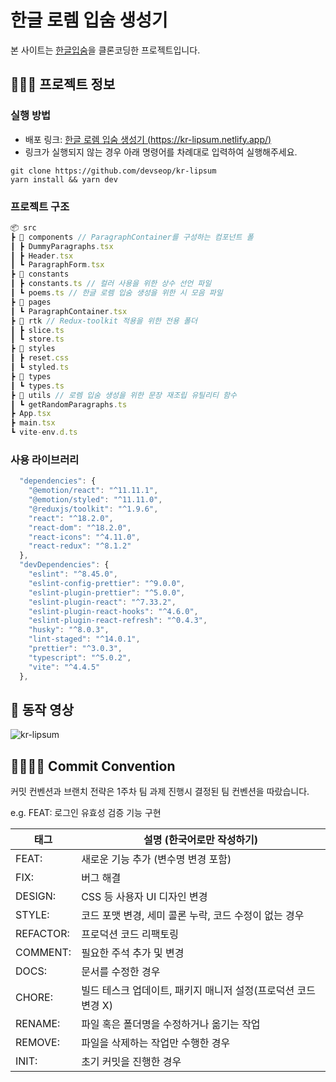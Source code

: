 # 한글 로렘 입숨 생성기

본 사이트는 [한글입숨](http://hangul.thefron.me)을 클론코딩한 프로젝트입니다.

## 🧑🏻‍💻 프로젝트 정보

### 실행 방법

- 배포 링크: [한글 로렘 입숨 생성기 (https://kr-lipsum.netlify.app/)](https://kr-lipsum.netlify.app/)
- 링크가 실행되지 않는 경우 아래 명령어를 차례대로 입력하여 실행해주세요.

```
git clone https://github.com/devseop/kr-lipsum
yarn install && yarn dev
```

### 프로젝트 구조

```jsx
📦 src
┣ 📂 components // ParagraphContainer를 구성하는 컴포넌트 폴
┃ ┣ DummyParagraphs.tsx
┃ ┣ Header.tsx
┃ ┗ ParagraphForm.tsx
┣ 📂 constants
┃ ┣ constants.ts // 컬러 사용을 위한 상수 선언 파일
┃ ┗ poems.ts // 한글 로렘 입숨 생성을 위한 시 모음 파일
┣ 📂 pages
┃ ┗ ParagraphContainer.tsx
┣ 📂 rtk // Redux-toolkit 적용을 위한 전용 폴더
┃ ┣ slice.ts
┃ ┗ store.ts
┣ 📂 styles
┃ ┣ reset.css
┃ ┗ styled.ts
┣ 📂 types
┃ ┗ types.ts
┣ 📂 utils // 로렘 입숨 생성을 위한 문장 재조립 유틸리티 함수
┃ ┗ getRandomParagraphs.ts
┣ App.tsx
┣ main.tsx
┗ vite-env.d.ts
```

### 사용 라이브러리

```javascript
  "dependencies": {
    "@emotion/react": "^11.11.1",
    "@emotion/styled": "^11.11.0",
    "@reduxjs/toolkit": "^1.9.6",
    "react": "^18.2.0",
    "react-dom": "^18.2.0",
    "react-icons": "^4.11.0",
    "react-redux": "^8.1.2"
  },
  "devDependencies": {
    "eslint": "^8.45.0",
    "eslint-config-prettier": "^9.0.0",
    "eslint-plugin-prettier": "^5.0.0",
    "eslint-plugin-react": "^7.33.2",
    "eslint-plugin-react-hooks": "^4.6.0",
    "eslint-plugin-react-refresh": "^0.4.3",
    "husky": "^8.0.3",
    "lint-staged": "^14.0.1",
    "prettier": "^3.0.3",
    "typescript": "^5.0.2",
    "vite": "^4.4.5"
  },

```

## 📝 동작 영상
![kr-lipsum](https://github.com/devseop/kr-lipsum/assets/102455161/0f36e8da-99e8-4adf-92fe-a395f17b09db)

## 🫱🏻‍🫲🏿 Commit Convention

커밋 컨벤션과 브랜치 전략은 1주차 팀 과제 진행시 결정된 팀 컨벤션을 따랐습니다.

e.g. FEAT: 로그인 유효성 검증 기능 구현

| 태그      | 설명 (한국어로만 작성하기)                                     |
| --------- | -------------------------------------------------------------- |
| FEAT:     | 새로운 기능 추가 (변수명 변경 포함)                            |
| FIX:      | 버그 해결                                                      |
| DESIGN:   | CSS 등 사용자 UI 디자인 변경                                   |
| STYLE:    | 코드 포맷 변경, 세미 콜론 누락, 코드 수정이 없는 경우          |
| REFACTOR: | 프로덕션 코드 리팩토링                                         |
| COMMENT:  | 필요한 주석 추가 및 변경                                       |
| DOCS:     | 문서를 수정한 경우                                             |
| CHORE:    | 빌드 테스크 업데이트, 패키지 매니저 설정(프로덕션 코드 변경 X) |
| RENAME:   | 파일 혹은 폴더명을 수정하거나 옮기는 작업                      |
| REMOVE:   | 파일을 삭제하는 작업만 수행한 경우                             |
| INIT:     | 초기 커밋을 진행한 경우                                        |
